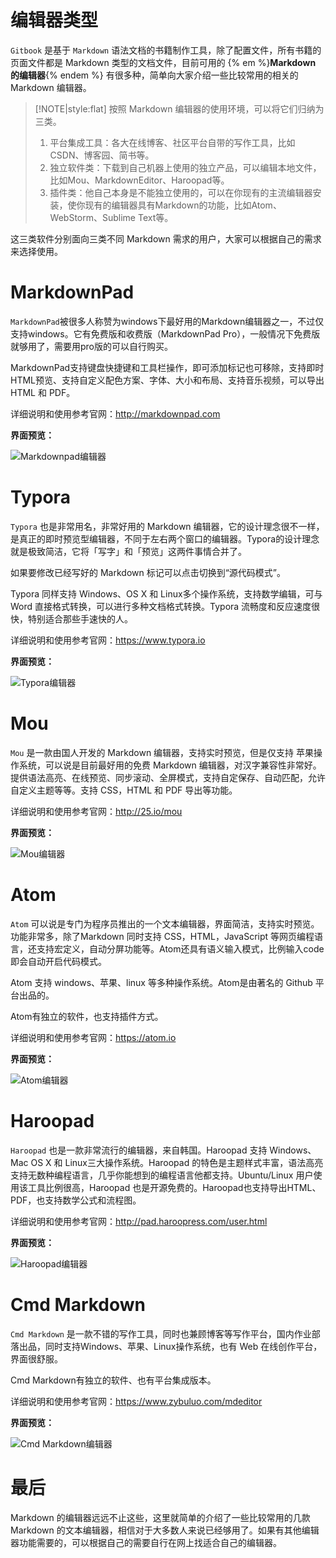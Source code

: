 # 编辑器类型



`Gitbook` 是基于 `Markdown` 语法文档的书籍制作工具，除了配置文件，所有书籍的页面文件都是 Markdown 类型的文档文件，目前可用的 {% em %}**Markdown 的编辑器**{% endem %} 有很多种，简单向大家介绍一些比较常用的相关的 Markdown 编辑器。

>  [!NOTE|style:flat]
> 按照 Markdown 编辑器的使用环境，可以将它们归纳为三类。
> 1. 平台集成工具：各大在线博客、社区平台自带的写作工具，比如CSDN、博客园、简书等。
> 2. 独立软件类：下载到自己机器上使用的独立产品，可以编辑本地文件，比如Mou、MarkdownEditor、Haroopad等。
> 3. 插件类：他自己本身是不能独立使用的，可以在你现有的主流编辑器安装，使你现有的编辑器具有Markdown的功能，比如Atom、WebStorm、Sublime Text等。

这三类软件分别面向三类不同 Markdown 需求的用户，大家可以根据自己的需求来选择使用。



# MarkdownPad



`MarkdownPad`被很多人称赞为windows下最好用的Markdown编辑器之一，不过仅支持windows。它有免费版和收费版（MarkdownPad Pro），一般情况下免费版就够用了，需要用pro版的可以自行购买。

MarkdownPad支持键盘快捷键和工具栏操作，即可添加标记也可移除，支持即时HTML预览、支持自定义配色方案、字体、大小和布局、支持音乐视频，可以导出 HTML 和 PDF。

详细说明和使用参考官网：<http://markdownpad.com>



**界面预览：**

![Markdownpad编辑器](./images/editor-book-markdownpad.png "Markdownpad编辑器")





# Typora



`Typora` 也是非常用名，非常好用的 Markdown 编辑器，它的设计理念很不一样，是真正的即时预览型编辑器，不同于左右两个窗口的编辑器。Typora的设计理念就是极致简洁，它将「写字」和「预览」这两件事情合并了。

如果要修改已经写好的 Markdown 标记可以点击切换到“源代码模式”。

Typora 同样支持 Windows、OS X 和 Linux多个操作系统，支持数学编辑，可与 Word 直接格式转换，可以进行多种文档格式转换。Typora 流畅度和反应速度很快，特别适合那些手速快的人。

详细说明和使用参考官网：<https://www.typora.io>



**界面预览：**



![Typora编辑器](./images/editor-book-typora.png "Typora编辑器")



# Mou

`Mou` 是一款由国人开发的 Markdown 编辑器，支持实时预览，但是仅支持 苹果操作系统，可以说是目前最好用的免费 Markdown 编辑器，对汉字兼容性非常好。提供语法高亮、在线预览、同步滚动、全屏模式，支持自定保存、自动匹配，允许自定义主题等等。支持 CSS，HTML 和 PDF 导出等功能。

详细说明和使用参考官网：<http://25.io/mou>



**界面预览：**

![Mou编辑器](./images/editor-book-mou.png "Mou编辑器")



# Atom



`Atom` 可以说是专门为程序员推出的一个文本编辑器，界面简洁，支持实时预览。功能非常多，除了Markdown 同时支持 CSS，HTML，JavaScript 等网页编程语言，还支持宏定义，自动分屏功能等。Atom还具有语义输入模式，比例输入code即会自动开启代码模式。

Atom 支持 windows、苹果、linux 等多种操作系统。Atom是由著名的 Github 平台出品的。

Atom有独立的软件，也支持插件方式。

详细说明和使用参考官网：<https://atom.io>



**界面预览：**

![Atom编辑器](./images/editor-book-atom.jpeg "Atom编辑器")



# Haroopad



`Haroopad` 也是一款非常流行的编辑器，来自韩国。Haroopad 支持 Windows、Mac OS X 和 Linux三大操作系统。Haroopad 的特色是主题样式丰富，语法高亮支持无数种编程语言，几乎你能想到的编程语言他都支持。Ubuntu/Linux 用户使用该工具比例很高，Haroopad 也是开源免费的。Haroopad也支持导出HTML、PDF，也支持数学公式和流程图。

详细说明和使用参考官网：<http://pad.haroopress.com/user.html>



**界面预览：**

![Haroopad编辑器](./images/editor-book-haroopad.png "Haroopad编辑器")



# Cmd Markdown



`Cmd Markdown` 是一款不错的写作工具，同时也兼顾博客等写作平台，国内作业部落出品，同时支持Windows、苹果、Linux操作系统，也有 Web 在线创作平台，界面很舒服。

Cmd Markdown有独立的软件、也有平台集成版本。

详细说明和使用参考官网：<https://www.zybuluo.com/mdeditor>



**界面预览：**

![Cmd Markdown编辑器](./images/editor-book-cmdmarkdown.png "Cmd Markdown编辑器")



# 最后



 Markdown 的编辑器远远不止这些，这里就简单的介绍了一些比较常用的几款 Markdown 的文本编辑器，相信对于大多数人来说已经够用了。如果有其他编辑器功能需要的，可以根据自己的需要自行在网上找适合自己的编辑器。